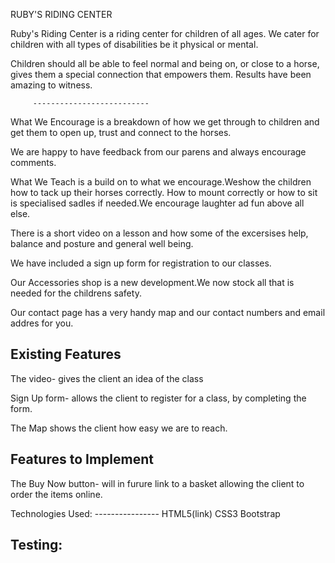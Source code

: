 
RUBY'S RIDING CENTER

Ruby's Riding Center is a riding center for children of all ages. We cater for children with all types of disabilities be it physical or mental.

Children should all be able to feel normal and being on, or close to a horse, gives them a special connection that empowers them. Results have been amazing to witness.

         --------------------------

What We Encourage is a breakdown of how we get through to children and get them to open up, trust and connect to the horses.

We are happy to have feedback from our parens and always encourage comments.

What We Teach is a build on to what we encourage.Weshow the children how to tack up their horses correctly. How to mount correctly or how to sit is specialised sadles if needed.We encourage laughter ad fun above all else.

There is a short video on a lesson and how some of the excersises help, balance and posture and general well being.

We have included a sign up form for registration to our classes.

Our Accessories shop is a new development.We now stock all that is needed for the childrens safety.

Our contact page has a very handy map and our contact numbers and email addres for you.

Existing Features
 ----------------
  The video- gives the client an idea of the class
  
  Sign Up form- allows the client to register for a class, by completing the form.

  The Map shows the client how easy we are to reach.

  Features to Implement
  ---------------------
   The Buy Now button- will in furure link to a basket allowing the client to order the items online.

   Technologies Used:
    ----------------
   HTML5(link)
   CSS3
   Bootstrap


   Testing:
   ---------